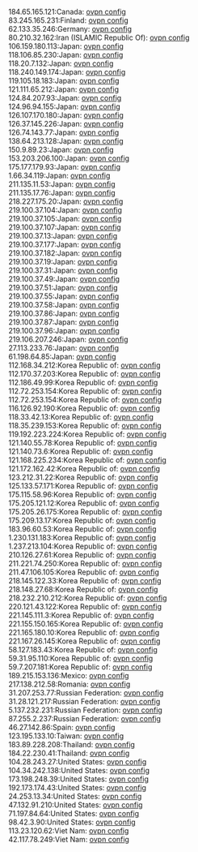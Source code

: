 184.65.165.121:Canada: [ovpn config](vpn/184_65_165_121.ovpn)  
83.245.165.231:Finland: [ovpn config](vpn/83_245_165_231.ovpn)  
62.133.35.246:Germany: [ovpn config](vpn/62_133_35_246.ovpn)  
80.210.32.162:Iran (ISLAMIC Republic Of): [ovpn config](vpn/80_210_32_162.ovpn)  
106.159.180.113:Japan: [ovpn config](vpn/106_159_180_113.ovpn)  
118.106.85.230:Japan: [ovpn config](vpn/118_106_85_230.ovpn)  
118.20.7.132:Japan: [ovpn config](vpn/118_20_7_132.ovpn)  
118.240.149.174:Japan: [ovpn config](vpn/118_240_149_174.ovpn)  
119.105.18.183:Japan: [ovpn config](vpn/119_105_18_183.ovpn)  
121.111.65.212:Japan: [ovpn config](vpn/121_111_65_212.ovpn)  
124.84.207.93:Japan: [ovpn config](vpn/124_84_207_93.ovpn)  
124.96.94.155:Japan: [ovpn config](vpn/124_96_94_155.ovpn)  
126.107.170.180:Japan: [ovpn config](vpn/126_107_170_180.ovpn)  
126.37.145.226:Japan: [ovpn config](vpn/126_37_145_226.ovpn)  
126.74.143.77:Japan: [ovpn config](vpn/126_74_143_77.ovpn)  
138.64.213.128:Japan: [ovpn config](vpn/138_64_213_128.ovpn)  
150.9.89.23:Japan: [ovpn config](vpn/150_9_89_23.ovpn)  
153.203.206.100:Japan: [ovpn config](vpn/153_203_206_100.ovpn)  
175.177.179.93:Japan: [ovpn config](vpn/175_177_179_93.ovpn)  
1.66.34.119:Japan: [ovpn config](vpn/1_66_34_119.ovpn)  
211.135.11.53:Japan: [ovpn config](vpn/211_135_11_53.ovpn)  
211.135.17.76:Japan: [ovpn config](vpn/211_135_17_76.ovpn)  
218.227.175.20:Japan: [ovpn config](vpn/218_227_175_20.ovpn)  
219.100.37.104:Japan: [ovpn config](vpn/219_100_37_104.ovpn)  
219.100.37.105:Japan: [ovpn config](vpn/219_100_37_105.ovpn)  
219.100.37.107:Japan: [ovpn config](vpn/219_100_37_107.ovpn)  
219.100.37.13:Japan: [ovpn config](vpn/219_100_37_13.ovpn)  
219.100.37.177:Japan: [ovpn config](vpn/219_100_37_177.ovpn)  
219.100.37.182:Japan: [ovpn config](vpn/219_100_37_182.ovpn)  
219.100.37.19:Japan: [ovpn config](vpn/219_100_37_19.ovpn)  
219.100.37.31:Japan: [ovpn config](vpn/219_100_37_31.ovpn)  
219.100.37.49:Japan: [ovpn config](vpn/219_100_37_49.ovpn)  
219.100.37.51:Japan: [ovpn config](vpn/219_100_37_51.ovpn)  
219.100.37.55:Japan: [ovpn config](vpn/219_100_37_55.ovpn)  
219.100.37.58:Japan: [ovpn config](vpn/219_100_37_58.ovpn)  
219.100.37.86:Japan: [ovpn config](vpn/219_100_37_86.ovpn)  
219.100.37.87:Japan: [ovpn config](vpn/219_100_37_87.ovpn)  
219.100.37.96:Japan: [ovpn config](vpn/219_100_37_96.ovpn)  
219.106.207.246:Japan: [ovpn config](vpn/219_106_207_246.ovpn)  
27.113.233.76:Japan: [ovpn config](vpn/27_113_233_76.ovpn)  
61.198.64.85:Japan: [ovpn config](vpn/61_198_64_85.ovpn)  
112.168.34.212:Korea Republic of: [ovpn config](vpn/112_168_34_212.ovpn)  
112.170.37.203:Korea Republic of: [ovpn config](vpn/112_170_37_203.ovpn)  
112.186.49.99:Korea Republic of: [ovpn config](vpn/112_186_49_99.ovpn)  
112.72.253.154:Korea Republic of: [ovpn config](vpn/112_72_253_154.ovpn)  
112.72.253.154:Korea Republic of: [ovpn config](vpn/112_72_253_154.ovpn)  
116.126.92.190:Korea Republic of: [ovpn config](vpn/116_126_92_190.ovpn)  
118.33.42.13:Korea Republic of: [ovpn config](vpn/118_33_42_13.ovpn)  
118.35.239.153:Korea Republic of: [ovpn config](vpn/118_35_239_153.ovpn)  
119.192.223.224:Korea Republic of: [ovpn config](vpn/119_192_223_224.ovpn)  
121.140.55.78:Korea Republic of: [ovpn config](vpn/121_140_55_78.ovpn)  
121.140.73.6:Korea Republic of: [ovpn config](vpn/121_140_73_6.ovpn)  
121.168.225.234:Korea Republic of: [ovpn config](vpn/121_168_225_234.ovpn)  
121.172.162.42:Korea Republic of: [ovpn config](vpn/121_172_162_42.ovpn)  
123.212.31.22:Korea Republic of: [ovpn config](vpn/123_212_31_22.ovpn)  
125.133.57.171:Korea Republic of: [ovpn config](vpn/125_133_57_171.ovpn)  
175.115.58.96:Korea Republic of: [ovpn config](vpn/175_115_58_96.ovpn)  
175.205.121.12:Korea Republic of: [ovpn config](vpn/175_205_121_12.ovpn)  
175.205.26.175:Korea Republic of: [ovpn config](vpn/175_205_26_175.ovpn)  
175.209.13.17:Korea Republic of: [ovpn config](vpn/175_209_13_17.ovpn)  
183.96.60.53:Korea Republic of: [ovpn config](vpn/183_96_60_53.ovpn)  
1.230.131.183:Korea Republic of: [ovpn config](vpn/1_230_131_183.ovpn)  
1.237.213.104:Korea Republic of: [ovpn config](vpn/1_237_213_104.ovpn)  
210.126.27.61:Korea Republic of: [ovpn config](vpn/210_126_27_61.ovpn)  
211.221.74.250:Korea Republic of: [ovpn config](vpn/211_221_74_250.ovpn)  
211.47.106.105:Korea Republic of: [ovpn config](vpn/211_47_106_105.ovpn)  
218.145.122.33:Korea Republic of: [ovpn config](vpn/218_145_122_33.ovpn)  
218.148.27.68:Korea Republic of: [ovpn config](vpn/218_148_27_68.ovpn)  
218.232.210.212:Korea Republic of: [ovpn config](vpn/218_232_210_212.ovpn)  
220.121.43.122:Korea Republic of: [ovpn config](vpn/220_121_43_122.ovpn)  
221.145.111.3:Korea Republic of: [ovpn config](vpn/221_145_111_3.ovpn)  
221.155.150.165:Korea Republic of: [ovpn config](vpn/221_155_150_165.ovpn)  
221.165.180.10:Korea Republic of: [ovpn config](vpn/221_165_180_10.ovpn)  
221.167.26.145:Korea Republic of: [ovpn config](vpn/221_167_26_145.ovpn)  
58.127.183.43:Korea Republic of: [ovpn config](vpn/58_127_183_43.ovpn)  
59.31.95.110:Korea Republic of: [ovpn config](vpn/59_31_95_110.ovpn)  
59.7.207.181:Korea Republic of: [ovpn config](vpn/59_7_207_181.ovpn)  
189.215.153.136:Mexico: [ovpn config](vpn/189_215_153_136.ovpn)  
217.138.212.58:Romania: [ovpn config](vpn/217_138_212_58.ovpn)  
31.207.253.77:Russian Federation: [ovpn config](vpn/31_207_253_77.ovpn)  
31.28.121.217:Russian Federation: [ovpn config](vpn/31_28_121_217.ovpn)  
5.137.232.231:Russian Federation: [ovpn config](vpn/5_137_232_231.ovpn)  
87.255.2.237:Russian Federation: [ovpn config](vpn/87_255_2_237.ovpn)  
46.27.142.86:Spain: [ovpn config](vpn/46_27_142_86.ovpn)  
123.195.133.10:Taiwan: [ovpn config](vpn/123_195_133_10.ovpn)  
183.89.228.208:Thailand: [ovpn config](vpn/183_89_228_208.ovpn)  
184.22.230.41:Thailand: [ovpn config](vpn/184_22_230_41.ovpn)  
104.28.243.27:United States: [ovpn config](vpn/104_28_243_27.ovpn)  
104.34.242.138:United States: [ovpn config](vpn/104_34_242_138.ovpn)  
173.198.248.39:United States: [ovpn config](vpn/173_198_248_39.ovpn)  
192.173.174.43:United States: [ovpn config](vpn/192_173_174_43.ovpn)  
24.253.13.34:United States: [ovpn config](vpn/24_253_13_34.ovpn)  
47.132.91.210:United States: [ovpn config](vpn/47_132_91_210.ovpn)  
71.197.84.64:United States: [ovpn config](vpn/71_197_84_64.ovpn)  
98.42.3.90:United States: [ovpn config](vpn/98_42_3_90.ovpn)  
113.23.120.62:Viet Nam: [ovpn config](vpn/113_23_120_62.ovpn)  
42.117.78.249:Viet Nam: [ovpn config](vpn/42_117_78_249.ovpn)  
